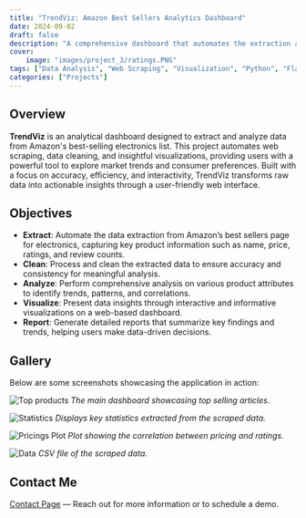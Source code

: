 ```yaml
---
title: "TrendViz: Amazon Best Sellers Analytics Dashboard"
date: 2024-09-02
draft: false
description: "A comprehensive dashboard that automates the extraction and analysis of Amazon's best-selling electronics data, providing valuable insights through interactive visualizations and detailed reports."
cover:
    image: "images/project_3/ratings.PNG"
tags: ["Data Analysis", "Web Scraping", "Visualization", "Python", "Flask", "Plotly"]
categories: ["Projects"]
---
```


## Overview

**TrendViz** is an analytical dashboard designed to extract and analyze data from Amazon's best-selling electronics list. This project automates web scraping, data cleaning, and insightful visualizations, providing users with a powerful tool to explore market trends and consumer preferences. Built with a focus on accuracy, efficiency, and interactivity, TrendViz transforms raw data into actionable insights through a user-friendly web interface.

## Objectives

- **Extract**: Automate the data extraction from Amazon’s best sellers page for electronics, capturing key product information such as name, price, ratings, and review counts.
- **Clean**: Process and clean the extracted data to ensure accuracy and consistency for meaningful analysis.
- **Analyze**: Perform comprehensive analysis on various product attributes to identify trends, patterns, and correlations.
- **Visualize**: Present data insights through interactive and informative visualizations on a web-based dashboard.
- **Report**: Generate detailed reports that summarize key findings and trends, helping users make data-driven decisions.

## Gallery

Below are some screenshots showcasing the application in action:

![Top products](/images/project_3/top.PNG)
*The main dashboard showcasing top selling articles.*

![Statistics](/images/project_3/stats.PNG)
*Displays key statistics extracted from the scraped data.*

![Pricings Plot](/images/project_3/pricings.png)
*Plot showing the correlation between pricing and ratings.*

![Data](/images/project_3/data.png)
*CSV file of the scraped data.*
<!-- 

## Key Features

- **Automated Web Scraping**: Utilizes Selenium and Beautiful Soup to extract data from Amazon’s best sellers page, including product names, prices, ratings, reviews, and links.
- **Top Products Identification**: Highlights the most frequent and popular products among the best sellers.
- **Price Range Analysis**: Provides a statistical overview of product prices, including minimum, maximum, average, and median values.
- **Ratings and Reviews Insights**: Analyzes average ratings, identifies the highest and lowest rated products, and examines the distribution of review counts.
- **Correlation Analysis**: Explores relationships between product price, popularity (reviews), and ratings to uncover insights.
- **Interactive Visualizations**: Offers interactive plots and charts for an engaging and detailed exploration of data trends.
- **User-Friendly Interface**: Features a clean, modern design with an intuitive layout that enhances the user experience.
- **Web Scraping**: Efficiently extracts up-to-date data from Amazon without manual intervention, ensuring the dashboard reflects the latest market dynamics.

## Detailed Workflow

### 1. **Data Extraction**
- The system uses Selenium for automated browsing and Beautiful Soup for parsing HTML to extract product details such as names, prices, ratings, and links from Amazon’s best sellers page.

### 2. **Data Cleaning**
- A data cleaning script processes the raw data by handling missing values, standardizing formats, removing duplicates, and converting data types for accurate analysis.

### 3. **Data Analysis**
- Analyzes key metrics including top products, price range statistics, average ratings, and review counts.
- Correlates various data points, such as price vs. popularity and ratings vs. review counts, to reveal insights.

### 4. **Data Visualization**
- Utilizes Plotly.js to create interactive scatter plots, histograms, and other visual elements that allow users to explore data trends directly from the dashboard.

### 5. **Dashboard Reporting**
- Displays findings on a Flask-based web dashboard with sections dedicated to each aspect of the analysis, such as top products, price statistics, and correlation insights.
- The dashboard is designed for ease of use, allowing users to navigate through various sections and interact with the data visualizations.

### 6. **User Interaction**
- Users can explore different sections of the dashboard to view insights and trends, with features allowing them to drill down into specific data points for deeper analysis.

## Technologies Used

### Backend:
- **Python**:
  - **Selenium & Beautiful Soup**: For web scraping to collect data from Amazon.
  - **Pandas**: Handles data processing, cleaning, and analysis.
  - **Flask**: Powers the web application, serving the dashboard and handling backend logic.
  - **Jinja2**: Templating engine for rendering HTML dynamically based on data analysis results.

### Frontend:
- **Plotly.js**: Used for creating interactive data visualizations within the dashboard.
- **HTML/CSS/JavaScript**: Utilizes vanilla HTML, CSS


## Pricing and Time Estimates

For a comprehensive package including all the features and services described, the estimated total cost ranges from **$925 to $2,000**, with an approximate completion time of **5-8 weeks**, including revisions and testing.

| Service                              | Pricing                  | Time Frame  | Revisions                                      |
|--------------------------------------|--------------------------|-------------|------------------------------------------------|
| **Data Insights Automation**         | $600 - $1200 per setup   | 2-4 weeks   | Up to 2 revisions for model adjustments        |
| **Report Generation**                | $75 - $200 per setup     | 1 week      | Includes up to 2 revisions for data adjustments|
| **Web Scraping**                     | $150 - $300 per setup    | 1-2 weeks   | Up to 2 revisions for extraction parameters    |
| **Data Integration and Synchronization** | $100 - $300 per integration | 1 week | Up to 2 revisions for minor adjustments       |
| **Customization and Support**        | $50 - $100 per month     | Ongoing     | Covers routine updates and minor feature enhancements | -->

## Contact Me

[Contact Page](../../contact) — Reach out for more information or to schedule a demo.